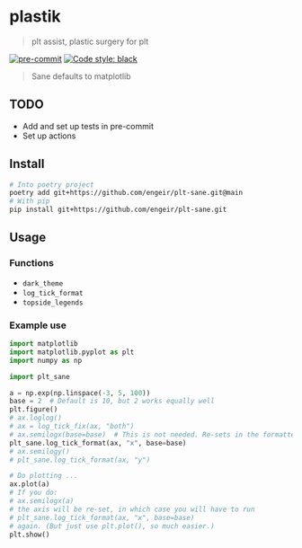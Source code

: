 # plastik

> plt assist, plastic surgery for plt

[![pre-commit](https://img.shields.io/badge/pre--commit-enabled-brightgreen?logo=pre-commit&logoColor=white)](https://github.com/pre-commit/pre-commit)
[![Code style: black](https://img.shields.io/badge/code%20style-black-000000.svg)](https://github.com/psf/black)

> Sane defaults to matplotlib

## TODO

* Add and set up tests in pre-commit
* Set up actions

## Install

```sh
# Into poetry project
poetry add git+https://github.com/engeir/plt-sane.git@main
# With pip
pip install git+https://github.com/engeir/plt-sane.git
```

## Usage

### Functions

* `dark_theme`
* `log_tick_format`
* `topside_legends`

### Example use

```python
import matplotlib
import matplotlib.pyplot as plt
import numpy as np

import plt_sane

a = np.exp(np.linspace(-3, 5, 100))
base = 2  # Default is 10, but 2 works equally well
plt.figure()
# ax.loglog()
# ax = log_tick_fix(ax, "both")
# ax.semilogx(base=base)  # This is not needed. Re-sets in the formatter function
plt_sane.log_tick_format(ax, "x", base=base)
# ax.semilogy()
# plt_sane.log_tick_format(ax, "y")

# Do plotting ...
ax.plot(a)
# If you do:
# ax.semilogx(a)
# the axis will be re-set, in which case you will have to run
# plt_sane.log_tick_format(ax, "x", base=base)
# again. (But just use plt.plot(), so much easier.)
plt.show()
```
